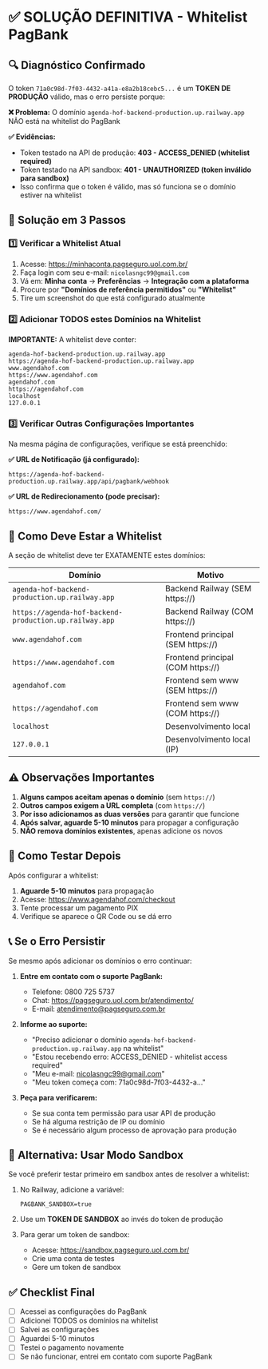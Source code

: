 # ✅ SOLUÇÃO DEFINITIVA - Whitelist PagBank

## 🔍 Diagnóstico Confirmado

O token `71a0c98d-7f03-4432-a41a-e8a2b18cebc5...` é um **TOKEN DE PRODUÇÃO** válido, mas o erro persiste porque:

**❌ Problema:** O domínio `agenda-hof-backend-production.up.railway.app` NÃO está na whitelist do PagBank

**✅ Evidências:**
- Token testado na API de produção: **403 - ACCESS_DENIED (whitelist required)**
- Token testado na API sandbox: **401 - UNAUTHORIZED (token inválido para sandbox)**
- Isso confirma que o token é válido, mas só funciona se o domínio estiver na whitelist

## 🎯 Solução em 3 Passos

### 1️⃣ Verificar a Whitelist Atual

1. Acesse: https://minhaconta.pagseguro.uol.com.br/
2. Faça login com seu e-mail: `nicolasngc99@gmail.com`
3. Vá em: **Minha conta** → **Preferências** → **Integração com a plataforma**
4. Procure por **"Domínios de referência permitidos"** ou **"Whitelist"**
5. Tire um screenshot do que está configurado atualmente

### 2️⃣ Adicionar TODOS estes Domínios na Whitelist

**IMPORTANTE:** A whitelist deve conter:

```
agenda-hof-backend-production.up.railway.app
https://agenda-hof-backend-production.up.railway.app
www.agendahof.com
https://www.agendahof.com
agendahof.com
https://agendahof.com
localhost
127.0.0.1
```

### 3️⃣ Verificar Outras Configurações Importantes

Na mesma página de configurações, verifique se está preenchido:

**✅ URL de Notificação (já configurado):**
```
https://agenda-hof-backend-production.up.railway.app/api/pagbank/webhook
```

**✅ URL de Redirecionamento (pode precisar):**
```
https://www.agendahof.com/
```

## 📸 Como Deve Estar a Whitelist

A seção de whitelist deve ter EXATAMENTE estes domínios:

| Domínio | Motivo |
|---------|--------|
| `agenda-hof-backend-production.up.railway.app` | Backend Railway (SEM https://) |
| `https://agenda-hof-backend-production.up.railway.app` | Backend Railway (COM https://) |
| `www.agendahof.com` | Frontend principal (SEM https://) |
| `https://www.agendahof.com` | Frontend principal (COM https://) |
| `agendahof.com` | Frontend sem www (SEM https://) |
| `https://agendahof.com` | Frontend sem www (COM https://) |
| `localhost` | Desenvolvimento local |
| `127.0.0.1` | Desenvolvimento local (IP) |

## ⚠️ Observações Importantes

1. **Alguns campos aceitam apenas o domínio** (sem `https://`)
2. **Outros campos exigem a URL completa** (com `https://`)
3. **Por isso adicionamos as duas versões** para garantir que funcione
4. **Após salvar, aguarde 5-10 minutos** para propagar a configuração
5. **NÃO remova domínios existentes**, apenas adicione os novos

## 🧪 Como Testar Depois

Após configurar a whitelist:

1. **Aguarde 5-10 minutos** para propagação
2. Acesse: https://www.agendahof.com/checkout
3. Tente processar um pagamento PIX
4. Verifique se aparece o QR Code ou se dá erro

## 📞 Se o Erro Persistir

Se mesmo após adicionar os domínios o erro continuar:

1. **Entre em contato com o suporte PagBank:**
   - Telefone: 0800 725 5737
   - Chat: https://pagseguro.uol.com.br/atendimento/
   - E-mail: atendimento@pagseguro.com.br

2. **Informe ao suporte:**
   - "Preciso adicionar o domínio `agenda-hof-backend-production.up.railway.app` na whitelist"
   - "Estou recebendo erro: ACCESS_DENIED - whitelist access required"
   - "Meu e-mail: nicolasngc99@gmail.com"
   - "Meu token começa com: 71a0c98d-7f03-4432-a..."

3. **Peça para verificarem:**
   - Se sua conta tem permissão para usar API de produção
   - Se há alguma restrição de IP ou domínio
   - Se é necessário algum processo de aprovação para produção

## 🔑 Alternativa: Usar Modo Sandbox

Se você preferir testar primeiro em sandbox antes de resolver a whitelist:

1. No Railway, adicione a variável:
   ```
   PAGBANK_SANDBOX=true
   ```

2. Use um **TOKEN DE SANDBOX** ao invés do token de produção

3. Para gerar um token de sandbox:
   - Acesse: https://sandbox.pagseguro.uol.com.br/
   - Crie uma conta de testes
   - Gere um token de sandbox

## ✅ Checklist Final

- [ ] Acessei as configurações do PagBank
- [ ] Adicionei TODOS os domínios na whitelist
- [ ] Salvei as configurações
- [ ] Aguardei 5-10 minutos
- [ ] Testei o pagamento novamente
- [ ] Se não funcionar, entrei em contato com suporte PagBank
